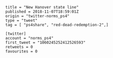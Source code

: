 ```
title = "New Hanover state line"
published = 2018-11-07T18:59:01Z
origin = "twitter-norms_ps4"
type = "tweet"
tag = [ "ps4share", "red-dead-redemption-2",]

[twitter]
account = "norms_ps4"
first_tweet = "1060245252412526593"
retweets = 0
favourites = 0
```

<p class='image'><img src='https://mnf.m17s.net/2018/11/07/Dra_b5JW4AEezcU.jpg' alt=''></p>


